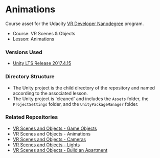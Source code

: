 # Animations
Course asset for the Udacity [VR Developer Nanodegree](http://udacity.com/vr) program.

- Course: VR Scenes & Objects
- Lesson: Animations


### Versions Used
- [Unity LTS Release 2017.4.15](https://unity3d.com/unity/qa/lts-releases?version=2017.4)


### Directory Structure
- The Unity project is the child directory of the repository and named according to the associated lesson.
- The Unity project is 'cleaned' and includes the `Assets` folder, the `ProjectSettings` folder, and the `UnityPackageManager` folder.


### Related Repositories
- [VR Scenes and Objects - Game Objects](https://github.com/udacity/VR-Scenes-and-Objects_Game-Objects/releases)
- VR Scenes and Objects - Animations
- [VR Scenes and Objects - Cameras](https://github.com/udacity/VR-Scenes-and-Objects_Cameras/releases)
- [VR Scenes and Objects - Lights](https://github.com/udacity/VR-Scenes-and-Objects_Lights/releases)
- [VR Scenes and Objects - Build an Apartment](https://github.com/udacity/VR-Scenes-and-Objects_Build-an-Apartment/releases)
